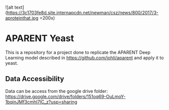 ![alt text](https://3c1703fe8d.site.internapcdn.net/newman/csz/news/800/2017/3-aproteinthat.jpg =200x)

# APARENT Yeast
This is a repository for a project done to replicate the APARENT Deep Learning model described in https://github.com/johli/aparent and apply it to yeast.


## Data Accessibility
Data can be access from the google drive folder:
https://drive.google.com/drive/folders/151oq69-OuLmoY-1bqinJMf3cmhI7lC_z?usp=sharing
